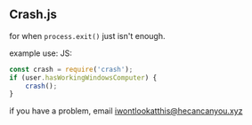 Crash.js
---
for when `process.exit()` just isn't enough.

example use:
JS:
```javascript
const crash = require('crash');
if (user.hasWorkingWindowsComputer) {
    crash();
}
```

if you have a problem, email iwontlookatthis@hecancanyou.xyz